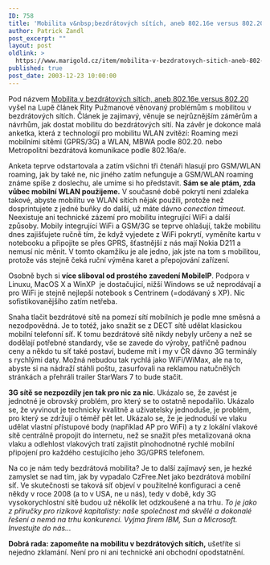 ```yaml
---
ID: 758
title: 'Mobilita v&nbsp;bezdrátových sítích, aneb 802.16e versus 802.20'
author: Patrick Zandl
post_excerpt: ""
layout: post
oldlink: >
  https://www.marigold.cz/item/mobilita-v-bezdratovych-sitich-aneb-802-16e-versus-802-20
published: true
post_date: 2003-12-23 10:00:00
---
```

<p>
Pod názvem <A href="http://www.lupa.cz/clanek.php3?show=3156" target=_blank>Mobilita v bezdrátových sítích, aneb 802.16e versus 802.20</A> vyšel na Lupě článek Rity Pužmanové věnovaný problémům s mobilitou v bezdrátových sítích. Článek je zajímavý, věnuje se nejrůznějším záměrům a návrhům, jak dostat mobilitu do bezdrátových sítí. Na závěr je dokonce malá anketka, která z technologií pro mobilitu WLAN zvítězí: Roaming mezi mobilními sítěmi (GPRS/3G) a WLAN, MBWA podle 802.20. nebo Metropolitní bezdrátová komunikace podle 802.16a/e. </p>

<p>
Anketa teprve odstartovala a zatím všichni tři čtenáři hlasují pro GSM/WLAN roaming, jak by také ne, nic jiného zatím nefunguje a GSM/WLAN roaming známe spíše z doslechu, ale umíme si ho představit. <STRONG>Sám se ale ptám, zda vůbec mobilní WLAN použijeme.</STRONG> V současné době pokrytí není zdaleka takové, abyste mobilitu ve WLAN sítích nějak použili, protože než dosprintujete z jedné buňky do další, už máte dávno <EM>conection timeout</EM>. Neexistuje ani technické zázemí pro mobilitu integrující WiFi a další způsoby. Mobily integrující WiFi a GSM/3G se teprve ohlašují, takže mobilitu dnes zajišťujete ručně tím, že když vyjedete z WiFi pokrytí, vyměníte kartu v notebooku a připojíte se přes GPRS, šťastnější z nás mají Nokia D211 a nemusí nic měnit. V tomto okamžiku je ale jedno, jak jste na tom s mobilitou, protože vás stejně čeká ruční výměna karet a přepojování zařízení. </p>

<p>
Osobně bych si <STRONG>více sliboval od prostého zavedení MobileIP</STRONG>. Podpora v Linuxu, MacOS X a WinXP&#160; je dostačující, nižší Windows se už neprodávají a pro WiFi je stejně nejlepší notebook s Centrinem (=dodávaný s XP). Nic sofistikovanějšího zatím netřeba. </p>

<p>
Snaha tlačit bezdrátové sítě na pomezí sítí mobilních je podle mne směsná a nezodpovědná. Je to totéž, jako snažit se z DECT sítě udělat klasickou mobilní telefonní síť. K tomu bezdrátové sítě nikdy nebyly určeny a než se dodělají potřebné standardy, vše se zavede do výroby, patřičně padnou ceny a někdo tu síť také postaví, budeme mít i my v ČR dávno 3G terminály s rychlými daty. Možná nebudou tak rychlá jako WiFi/WiMax, ale na to, abyste si na nádraží stáhli poštu, zasurfovali na reklamou natučnělých stránkách a přehráli trailer StarWars 7 to bude stačit. </p>

<p>
<STRONG>3G sítě se nezpozdily jen tak pro nic za nic</STRONG>. Ukázalo se, že zavést je jednotné je obrovský problém, pro který se to ostatně nepodařilo. Ukázalo se, že vyvinout je technicky kvalitně a uživatelsky jednoduše, je problém, pro který se zdržují o téměř pět let. Ukázalo se, že je jednoduší ve vlaku udělat vlastní přístupové body (například AP pro WiFi) a ty z lokální vlakové sítě centrálně propojit do internetu, než se snažit přes metalizovaná okna vlaku a odlehlost vlakových tratí zajistit plnohodnotné rychlé mobilní připojení pro každého cestujícího jeho 3G/GPRS telefonem. </p>

<p>
Na co je nám tedy bezdrátová mobilita? Je to další zajímavý sen, je hezké zamyslet se nad tím, jak by vypadalo CzFree.Net jako bezdrátová mobilní síť. Ve skutečnosti se taková síť objeví v použitelné konfiguraci a ceně někdy v roce 2008 (a to v USA, ne u nás), tedy v době, kdy 3G vysokorychlostní sítě budou už několik let odzkoušené a na trhu. <EM>To je jako z příručky pro rizikové kapitalisty: naše společnost má skvělé a dokonalé řešení a nemá na trhu konkurenci. Vyjma firem IBM, Sun a Microsoft. Investujte do nás...</EM>&#160;</p>

<p>
<STRONG>Dobrá rada: zapomeňte na mobilitu v bezdrátových sítích,</STRONG> ušetříte si nejedno zklamání. Není pro ni ani technické ani obchodní opodstatnění. </p>
